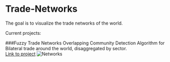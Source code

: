# Trade-Networks
The goal is to visualize the trade networks of the world.

Current projects:

###Fuzzy Trade Networks
Overlapping Community Detection Algorithm for Bilateral trade around the world, disaggregated by sector.<br>
[Link to project](https://github.com/carlaint/Trade-Networks/blob/master/Sectoral%20Trade%20Networks.ipynb)
![Networks](https://github.com/carlaint/Trade-Networks/blob/master/giphy.gif)
